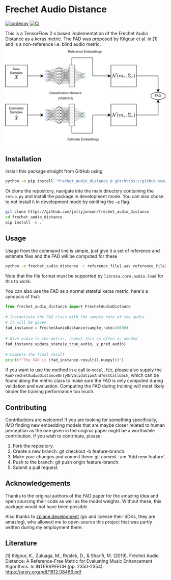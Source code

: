 # Frechet Audio Distance

[![codecov](https://codecov.io/gh/jollyjonson/frechet_audio_distance/graph/badge.svg?token=00TD8QKFK2)](https://codecov.io/gh/jollyjonson/frechet_audio_distance)
[![CI](https://github.com/jollyjonson/frechet_audio_distance/actions/workflows/main.yml/badge.svg)](https://github.com/jollyjonson/frechet_audio_distance/actions/workflows/main.yml)

This is a TensorFlow 2.x based implementation of the Frèchet Audio Distance as a keras metric. 
The FAD was proposed by Kilgour et al. in [1] and is a non-reference i.e. blind audio metric.
![Frechet Audio Distance](docs/img/fad.png)
## Installation
Install this package straight from GitHub using
```bash
python -m pip install 'frechet_audio_distance @ git+https://github.com/jollyjonson/frechet_audio_distance@v1.0.0'
```
Or clone the repository, navigate into the main directory containing the `setup.py` and install the package in development mode. You can also chose to not install it in development mode by omitting the `-e` flag.
```bash
git clone https://github.com/jollyjonson/frechet_audio_distance
cd frechet_audio_distance
pip install -e .
```

## Usage

Usage from the command line is simple, just give it a set of reference and estimate files and the FAD will be computed for these
```bash
python -m frechet_audio_distance -r reference_file1.wav reference_file2.wav -e estimate_file1.wav estimate_file2.wav
```
Note that the file format must be supported by `librosa.core.audio.load` for this to work.

You can also use the FAD as a normal stateful keras metric, here's a synopsis of that:
```py
from frechet_audio_distance import FrechetAudioDistance

# Instantiate the FAD class with the sample rate of the audio
# it will be given
fad_instance = FrechetAudioDistance(sample_rate=16000)

# Give audio to the metric, repeat this as often as needed
fad_instance.update_state(y_true_audio, y_pred_audio)

# Compute the final result
print(f"The FAD is {fad_instance.result().numpy()}")
```
If you want to use the method in a call to `model.fit`, please also supply the `RunFrechetAudioDistanceOnlyOnValidationAndTestCallback`, which can be found along the metric class to make sure the FAD is only computed during validation and evaluation.
Computing the FAD during training will most likely hinder the training performance too much.

## Contributing
Contributions are welcome!
If you are looking for something specifically, IMO finding new embedding models that are maybe closer related to human
perception as the one given in the original paper might be a worthwhile contribution.
If you wish to contribute, please:

1. Fork the repository.
2. Create a new branch: git checkout -b feature-branch.
3. Make your changes and commit them: git commit -am 'Add new feature'.
4. Push to the branch: git push origin feature-branch.
5. Submit a pull request.

## Acknowledgements
Thanks to the original authors of the FAD paper for the amazing idea and open sourcing their code as well as the model weights.
Without these, this package would not have been possible.

Also thanks to [zplane.development](https://licensing.zplane.de/) (go and license their SDKs, they are amazing), who allowed me to open-source this project that was partly written during my employment there.

## Literature
[1] Kilgour, K., Zuluaga, M., Roblek, D., & Sharifi, M. (2019).
    Fréchet Audio Distance: A Reference-Free
    Metric for Evaluating Music Enhancement Algorithms.
    In INTERSPEECH (pp. 2350-2354). https://arxiv.org/pdf/1812.08466.pdf